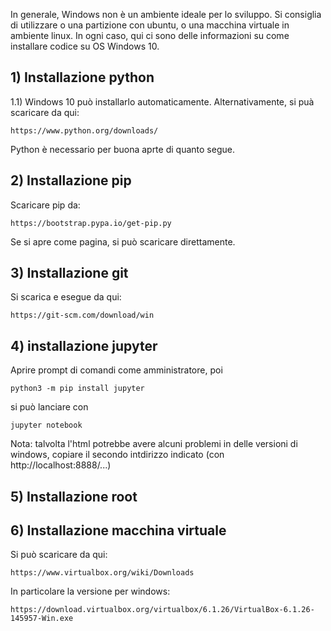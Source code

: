In generale, Windows non è un ambiente ideale per lo sviluppo. Si consiglia di utilizzare o una partizione con ubuntu, o una macchina virtuale in ambiente linux. In ogni caso, qui ci sono delle informazioni su come installare codice su OS Windows 10.

## 1) Installazione python

1.1) Windows 10 può installarlo automaticamente. Alternativamente, si puà scaricare da qui:

    https://www.python.org/downloads/

Python è necessario per buona aprte di quanto segue.

## 2) Installazione pip

Scaricare pip da:

    https://bootstrap.pypa.io/get-pip.py

Se si apre come pagina, si può scaricare direttamente.

## 3) Installazione git

Si scarica e esegue da qui:

    https://git-scm.com/download/win

## 4) installazione jupyter

Aprire prompt di comandi come amministratore, poi

    python3 -m pip install jupyter

si può lanciare con 

    jupyter notebook

Nota: talvolta l'html potrebbe avere alcuni problemi in delle versioni di windows, copiare il secondo intdirizzo indicato (con http://localhost:8888/...)

## 5) Installazione root


## 6) Installazione macchina virtuale

Si può scaricare da qui:

    https://www.virtualbox.org/wiki/Downloads

In particolare la versione per windows:

    https://download.virtualbox.org/virtualbox/6.1.26/VirtualBox-6.1.26-145957-Win.exe
